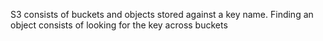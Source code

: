 S3 consists of buckets and objects stored against a key name. Finding an object consists of looking for the key across buckets
